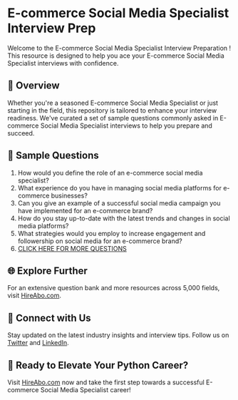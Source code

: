 # E-commerce Social Media Specialist Interview Prep

Welcome to the E-commerce Social Media Specialist Interview Preparation ! This resource is designed to help you ace your E-commerce Social Media Specialist interviews with confidence.

## 🚀 Overview

Whether you're a seasoned E-commerce Social Media Specialist or just starting in the field, this repository is tailored to enhance your interview readiness. We've curated a set of sample questions commonly asked in E-commerce Social Media Specialist interviews to help you prepare and succeed.

## 📝 Sample Questions

1. How would you define the role of an e-commerce social media specialist?
2. What experience do you have in managing social media platforms for e-commerce businesses?
3. Can you give an example of a successful social media campaign you have implemented for an e-commerce brand?
4. How do you stay up-to-date with the latest trends and changes in social media platforms?
5. What strategies would you employ to increase engagement and followership on social media for an e-commerce brand?
6. [CLICK HERE FOR MORE QUESTIONS](https://hireabo.com/job/22_2_20/Ecommerce%20Social%20Media%20Specialist)

## 🌐 Explore Further

For an extensive question bank and more resources across 5,000 fields, visit [HireAbo.com](https://www.hireabo.com).

## 📱 Connect with Us

Stay updated on the latest industry insights and interview tips. Follow us on [Twitter](https://twitter.com/hireabo) and [LinkedIn](https://www.linkedin.com/in/hire-abo-3609972a8/).

## 🚀 Ready to Elevate Your Python Career?

Visit [HireAbo.com](https://www.hireabo.com) now and take the first step towards a successful E-commerce Social Media Specialist career!